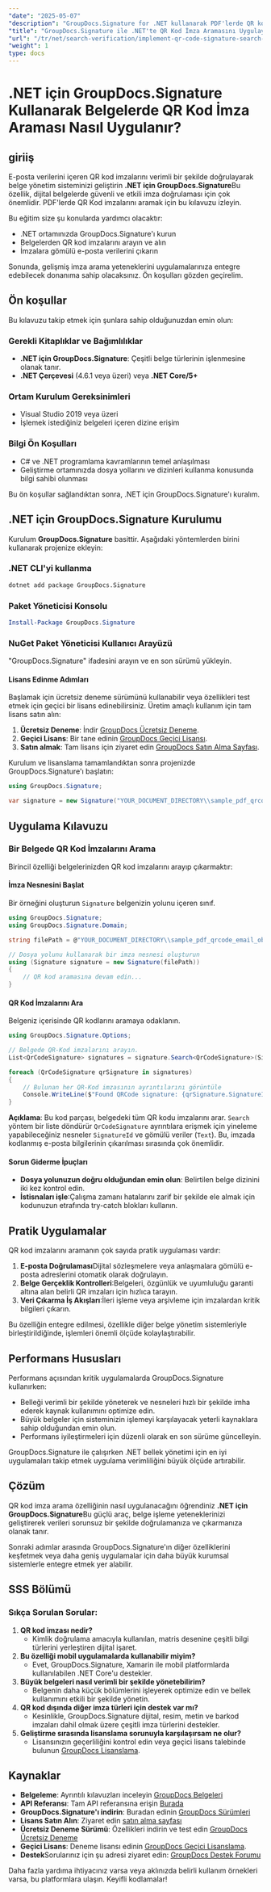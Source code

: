 ```yaml
---
"date": "2025-05-07"
"description": "GroupDocs.Signature for .NET kullanarak PDF'lerde QR kod imza aramasının nasıl uygulanacağını öğrenin. Belge doğrulamasını geliştirin ve imzalardan e-posta verilerini çıkarın."
"title": "GroupDocs.Signature ile .NET'te QR Kod İmza Aramasını Uygulayın"
"url": "/tr/net/search-verification/implement-qr-code-signature-search-groupdocs-dotnet/"
"weight": 1
type: docs
---
```

# .NET için GroupDocs.Signature Kullanarak Belgelerde QR Kod İmza Araması Nasıl Uygulanır?

## giriiş

E-posta verilerini içeren QR kod imzalarını verimli bir şekilde doğrulayarak belge yönetim sisteminizi geliştirin **.NET için GroupDocs.Signature**Bu özellik, dijital belgelerde güvenli ve etkili imza doğrulaması için çok önemlidir. PDF'lerde QR Kod imzalarını aramak için bu kılavuzu izleyin.

Bu eğitim size şu konularda yardımcı olacaktır:
- .NET ortamınızda GroupDocs.Signature'ı kurun
- Belgelerden QR kod imzalarını arayın ve alın
- İmzalara gömülü e-posta verilerini çıkarın

Sonunda, gelişmiş imza arama yeteneklerini uygulamalarınıza entegre edebilecek donanıma sahip olacaksınız. Ön koşulları gözden geçirelim.

## Ön koşullar

Bu kılavuzu takip etmek için şunlara sahip olduğunuzdan emin olun:

### Gerekli Kitaplıklar ve Bağımlılıklar
- **.NET için GroupDocs.Signature**: Çeşitli belge türlerinin işlenmesine olanak tanır.
- **.NET Çerçevesi** (4.6.1 veya üzeri) veya **.NET Core/5+**

### Ortam Kurulum Gereksinimleri
- Visual Studio 2019 veya üzeri
- İşlemek istediğiniz belgeleri içeren dizine erişim

### Bilgi Ön Koşulları
- C# ve .NET programlama kavramlarının temel anlaşılması
- Geliştirme ortamınızda dosya yollarını ve dizinleri kullanma konusunda bilgi sahibi olunması

Bu ön koşullar sağlandıktan sonra, .NET için GroupDocs.Signature'ı kuralım.

## .NET için GroupDocs.Signature Kurulumu

Kurulum **GroupDocs.Signature** basittir. Aşağıdaki yöntemlerden birini kullanarak projenize ekleyin:

### .NET CLI'yi kullanma
```bash
dotnet add package GroupDocs.Signature
```

### Paket Yöneticisi Konsolu
```powershell
Install-Package GroupDocs.Signature
```

### NuGet Paket Yöneticisi Kullanıcı Arayüzü
"GroupDocs.Signature" ifadesini arayın ve en son sürümü yükleyin.

#### Lisans Edinme Adımları
Başlamak için ücretsiz deneme sürümünü kullanabilir veya özellikleri test etmek için geçici bir lisans edinebilirsiniz. Üretim amaçlı kullanım için tam lisans satın alın:
1. **Ücretsiz Deneme**: İndir [GroupDocs Ücretsiz Deneme](https://releases.groupdocs.com/signature/net/).
2. **Geçici Lisans**: Bir tane edinin [GroupDocs Geçici Lisansı](https://purchase.groupdocs.com/temporary-license/).
3. **Satın almak**: Tam lisans için ziyaret edin [GroupDocs Satın Alma Sayfası](https://purchase.groupdocs.com/buy).

Kurulum ve lisanslama tamamlandıktan sonra projenizde GroupDocs.Signature'ı başlatın:
```csharp
using GroupDocs.Signature;

var signature = new Signature("YOUR_DOCUMENT_DIRECTORY\\sample_pdf_qrcode_email_object.pdf");
```

## Uygulama Kılavuzu

### Bir Belgede QR Kod İmzalarını Arama
Birincil özelliği belgelerinizden QR kod imzalarını arayıp çıkarmaktır:

#### İmza Nesnesini Başlat
Bir örneğini oluşturun `Signature` belgenizin yolunu içeren sınıf.
```csharp
using GroupDocs.Signature;
using GroupDocs.Signature.Domain;

string filePath = @"YOUR_DOCUMENT_DIRECTORY\\sample_pdf_qrcode_email_object.pdf";

// Dosya yolunu kullanarak bir imza nesnesi oluşturun
using (Signature signature = new Signature(filePath))
{
    // QR kod aramasına devam edin...
}
```

#### QR Kod İmzalarını Ara
Belgeniz içerisinde QR kodlarını aramaya odaklanın.
```csharp
using GroupDocs.Signature.Options;

// Belgede QR-Kod imzalarını arayın.
List<QrCodeSignature> signatures = signature.Search<QrCodeSignature>(SignatureType.QrCode);

foreach (QrCodeSignature qrSignature in signatures)
{
    // Bulunan her QR-Kod imzasının ayrıntılarını görüntüle
    Console.WriteLine($"Found QRCode signature: {qrSignature.SignatureId} with text {qrSignature.Text}");
}
```
**Açıklama**: Bu kod parçası, belgedeki tüm QR kodu imzalarını arar. `Search` yöntem bir liste döndürür `QrCodeSignature` ayrıntılara erişmek için yineleme yapabileceğiniz nesneler `SignatureId` ve gömülü veriler (`Text`). Bu, imzada kodlanmış e-posta bilgilerinin çıkarılması sırasında çok önemlidir.

#### Sorun Giderme İpuçları
- **Dosya yolunuzun doğru olduğundan emin olun**: Belirtilen belge dizinini iki kez kontrol edin.
- **İstisnaları işle**:Çalışma zamanı hatalarını zarif bir şekilde ele almak için kodunuzun etrafında try-catch blokları kullanın.

## Pratik Uygulamalar
QR kod imzalarını aramanın çok sayıda pratik uygulaması vardır:
1. **E-posta Doğrulaması**Dijital sözleşmelere veya anlaşmalara gömülü e-posta adreslerini otomatik olarak doğrulayın.
2. **Belge Gerçeklik Kontrolleri**:Belgeleri, özgünlük ve uyumluluğu garanti altına alan belirli QR imzaları için hızlıca tarayın.
3. **Veri Çıkarma İş Akışları**:İleri işleme veya arşivleme için imzalardan kritik bilgileri çıkarın.

Bu özelliğin entegre edilmesi, özellikle diğer belge yönetim sistemleriyle birleştirildiğinde, işlemleri önemli ölçüde kolaylaştırabilir.

## Performans Hususları
Performans açısından kritik uygulamalarda GroupDocs.Signature kullanırken:
- Belleği verimli bir şekilde yöneterek ve nesneleri hızlı bir şekilde imha ederek kaynak kullanımını optimize edin.
- Büyük belgeler için sisteminizin işlemeyi karşılayacak yeterli kaynaklara sahip olduğundan emin olun.
- Performans iyileştirmeleri için düzenli olarak en son sürüme güncelleyin.

GroupDocs.Signature ile çalışırken .NET bellek yönetimi için en iyi uygulamaları takip etmek uygulama verimliliğini büyük ölçüde artırabilir.

## Çözüm
QR kod imza arama özelliğinin nasıl uygulanacağını öğrendiniz **.NET için GroupDocs.Signature**Bu güçlü araç, belge işleme yeteneklerinizi geliştirerek verileri sorunsuz bir şekilde doğrulamanıza ve çıkarmanıza olanak tanır.

Sonraki adımlar arasında GroupDocs.Signature'ın diğer özelliklerini keşfetmek veya daha geniş uygulamalar için daha büyük kurumsal sistemlerle entegre etmek yer alabilir.

## SSS Bölümü
### Sıkça Sorulan Sorular:
1. **QR kod imzası nedir?**
   - Kimlik doğrulama amacıyla kullanılan, matris desenine çeşitli bilgi türlerini yerleştiren dijital işaret.
2. **Bu özelliği mobil uygulamalarda kullanabilir miyim?**
   - Evet, GroupDocs.Signature, Xamarin ile mobil platformlarda kullanılabilen .NET Core'u destekler.
3. **Büyük belgeleri nasıl verimli bir şekilde yönetebilirim?**
   - Belgenin daha küçük bölümlerini işleyerek optimize edin ve bellek kullanımını etkili bir şekilde yönetin.
4. **QR kod dışında diğer imza türleri için destek var mı?**
   - Kesinlikle, GroupDocs.Signature dijital, resim, metin ve barkod imzaları dahil olmak üzere çeşitli imza türlerini destekler.
5. **Geliştirme sırasında lisanslama sorunuyla karşılaşırsam ne olur?**
   - Lisansınızın geçerliliğini kontrol edin veya geçici lisans talebinde bulunun [GroupDocs Lisanslama](https://purchase.groupdocs.com/temporary-license/).

## Kaynaklar
- **Belgeleme**: Ayrıntılı kılavuzları inceleyin [GroupDocs Belgeleri](https://docs.groupdocs.com/signature/net/)
- **API Referansı**: Tam API referansına erişin [Burada](https://reference.groupdocs.com/signature/net/)
- **GroupDocs.Signature'ı indirin**: Buradan edinin [GroupDocs Sürümleri](https://releases.groupdocs.com/signature/net/)
- **Lisans Satın Alın**: Ziyaret edin [satın alma sayfası](https://purchase.groupdocs.com/buy)
- **Ücretsiz Deneme Sürümü**: Özellikleri indirin ve test edin [GroupDocs Ücretsiz Deneme](https://releases.groupdocs.com/signature/net/)
- **Geçici Lisans**: Deneme lisansı edinin [GroupDocs Geçici Lisanslama](https://purchase.groupdocs.com/temporary-license/).
- **Destek**Sorularınız için şu adresi ziyaret edin: [GroupDocs Destek Forumu](https://forum.groupdocs.com/c/signature/)

Daha fazla yardıma ihtiyacınız varsa veya aklınızda belirli kullanım örnekleri varsa, bu platformlara ulaşın. Keyifli kodlamalar!